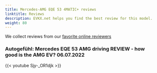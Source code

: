```yaml
---
title: Mercedes-AMG EQE 53 4MATIC+ reviews
linktitle: Reviews
description: EVKX.net helps you find the best review for this model. 
weight: 80
---
```

We collect reviews from our [favorite online reviewers](/guides/evreviewers/)

### Autogefühl: Mercedes EQE 53 AMG driving REVIEW - how good is the AMG EV? 06.07.2022

{{< youtube Sjy-_OR1djk >}}

